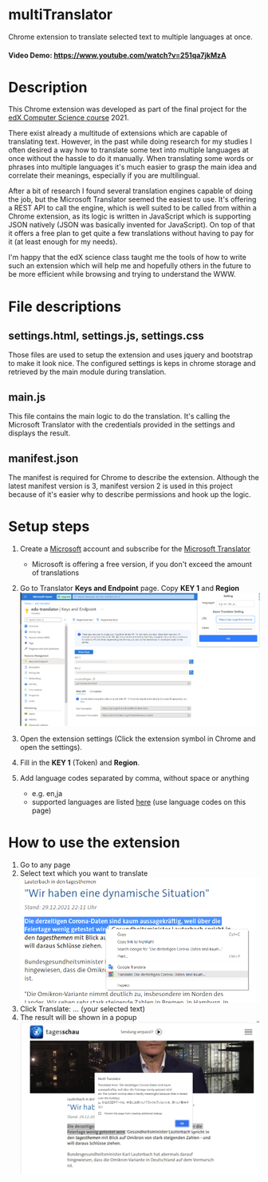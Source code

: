 # multiTranslator
Chrome extension to translate selected text to multiple languages at once.

#### Video Demo: https://www.youtube.com/watch?v=251qa7jkMzA

# Description
This Chrome extension was developed as part of the final project for the
[edX Computer Science course](https://cs50.harvard.edu/x/2021/project/) 2021.

There exist already a multitude of extensions which are capable of translating
text. However, in the past while doing research for my studies I often desired
a way how to translate some text into multiple languages at once without the
hassle to do it manually. When translating some words or phrases into multiple
languages it's much easier to grasp the main idea and correlate their meanings,
especially if you are multilingual.

After a bit of research I found several translation engines capable of doing the
job, but the Microsoft Translator seemed the easiest to use. It's offering a REST
API to call the engine, which is well suited to be called from 
within a Chrome extension, as its logic is written in JavaScript 
which is supporting JSON natively (JSON was basically invented for JavaScript).
On top of that it offers a free plan to get quite a few translations without 
having to pay for it (at least enough for my needs).

I'm happy that the edX science class taught me the tools of how to write such an
extension which will help me and hopefully others in the future to be 
more efficient while browsing and trying to understand the WWW.

# File descriptions

## settings.html, settings.js, settings.css
Those files are used to setup the extension and uses jquery and bootstrap to 
make it look nice. The configured settings is keps in chrome storage and retrieved 
by the main module during translation.

## main.js
This file contains the main logic to do the translation.
It's calling the Microsoft Translator with the credentials provided in the
settings and displays the result.

## manifest.json
The manifest is required for Chrome to describe the extension. 
Although the latest manifest version is 3, manifest version 2 is 
used in this project because of it's easier why to describe permissions
and hook up the logic.

# Setup steps
1. Create a [Microsoft](https://www.microsoft.com/) account and 
subscribe for the [Microsoft Translator](microsoft.com/en-us/translator/)
    - Microsoft is offering a free version, 
      if you don't exceed the amount of translations

2. Go to Translator **Keys and Endpoint** page. Copy **KEY 1** and **Region**
![Ms Azure portal sample1](assets/setting.png)

3. Open the extension settings (Click the extension symbol in Chrome and open the settings).

4. Fill in the **KEY 1** (Token) and **Region**.

5. Add language codes separated by comma, without space or anything
    - e.g. en,ja
    - supported languages are listed [here](https://docs.microsoft.com/en-us/azure/cognitive-services/translator/language-support) 
   (use language codes on this page)

# How to use the extension
1. Go to any page 
2. Select text which you want to translate
![right click to see multiTranslator menu](assets/newsRightClick.png)
3. Click Translate: ... (your selected text)
4. The result will be shown in a popup
![translation result](assets/finaloutput.png)
